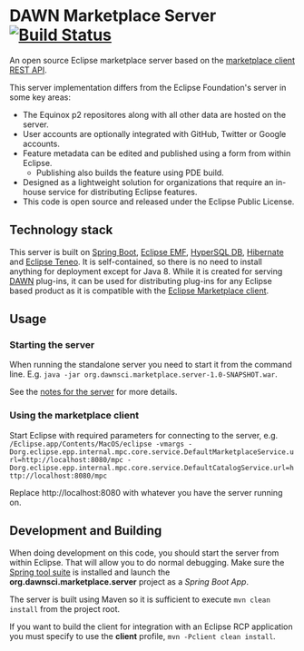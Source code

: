 # DAWN Marketplace Server [![Build Status](https://travis-ci.org/Itema-as/dawn-marketplace-server.svg?branch=master)](https://travis-ci.org/Itema-as/dawn-marketplace-server)

An open source Eclipse marketplace server based on the [marketplace client REST API](https://wiki.eclipse.org/Marketplace/REST).

This server implementation differs from the Eclipse Foundation's server in some key areas:
* The Equinox p2 repositores along with all other data are hosted on the server.
* User accounts are optionally integrated with GitHub, Twitter or Google accounts.
* Feature metadata can be edited and published using a form from within Eclipse.
  * Publishing also builds the feature using PDE build.
* Designed as a lightweight solution for organizations that require an in-house service for distributing Eclipse features.
* This code is open source and released under the Eclipse Public License.

## Technology stack

This server is built on [Spring
Boot](http://projects.spring.io/spring-boot/), [Eclipse
EMF](https://eclipse.org/modeling/emf/), [HyperSQL DB](http://hsqldb.org),
[Hibernate](http://hibernate.org) and [Eclipse
Teneo](https://wiki.eclipse.org/Teneo).  It is self-contained, so there is
no need to install anything for deployment except for Java 8.  While it is
created for serving [DAWN](http://www.dawnsci.org) plug-ins, it can be used
for distributing plug-ins for any Eclipse based product as it is compatible
with the [Eclipse Marketplace client](https://www.eclipse.org/mpc/).

## Usage

### Starting the server

When running the standalone server you need to start it from the command
line.  E.g.  `java -jar org.dawnsci.marketplace.server-1.0-SNAPSHOT.war`.

See the [notes for the server](org.dawnsci.marketplace.server/README.md) for more details.

### Using the marketplace client

Start Eclipse with required parameters for connecting to the server, e.g.
`/Eclipse.app/Contents/MacOS/eclipse -vmargs
-Dorg.eclipse.epp.internal.mpc.core.service.DefaultMarketplaceService.url=http://localhost:8080/mpc
-Dorg.eclipse.epp.internal.mpc.core.service.DefaultCatalogService.url=http://localhost:8080/mpc`

Replace http://localhost:8080 with whatever you have the server running on.

## Development and Building

When doing development on this code, you should start the server from within
Eclipse.  That will allow you to do normal debugging.  Make sure the [Spring
tool suite](https://marketplace.eclipse.org/content/spring-ide) is installed
and launch the __org.dawnsci.marketplace.server__ project as a _Spring Boot
App_.

The server is built using Maven so it is sufficient to execute `mvn clean
install` from the project root.

If you want to build the client for integration with an Eclipse RCP application
you must specify to use the __client__ profile, `mvn -Pclient clean install`.
